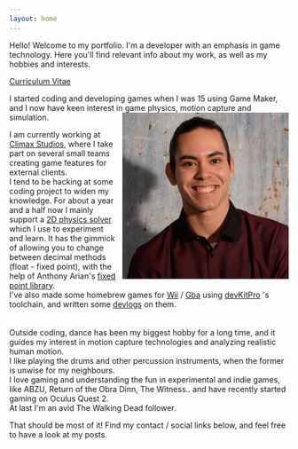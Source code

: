 ```yaml
---
layout: home
---
```

Hello! Welcome to my portfolio. I'm a developer with an emphasis in game technology. 
Here you'll find relevant info about my work, as well as my hobbies and interests. 
<html>
  <head>
    <title>Javier Dieguez's CV</title>
  </head>
  <body>
    <p><a href="../assets/CV.pdf">Curriculum Vitae</a></p>
  </body>
</html>
I started coding and developing games when I was 15 using Game Maker, and I now have keen interest in game physics, motion capture and simulation. 

<img style="float: right; padding-left: 10px" src="assets/javi.png" alt="Me" title="Me" width="300" height="300">

I am currently working at [Climax Studios](http://www.climaxstudios.com/), where I take part on several small teams creating game features
for external clients.  
I tend to be hacking at some coding project to widen my knowledge. For about a year and a half now I mainly support a 
[2D physics solver](https://github.com/JavierDega/PiP)
which I use to experiment and learn. It has the gimmick of allowing you to change between decimal methods (float - fixed point), with the
help of Anthony Arian's [fixed point library](https://gitlab.com/DixieDev/fixed-point-lib).  
I've also made some homebrew games for [Wii](https://www.youtube.com/watch?v=_IwZnQj_zqE&ab_channel=JavierDieguez) / 
[Gba](https://www.youtube.com/watch?v=nBaU7Xpso-Q&ab_channel=JavierDieguez) using [devKitPro](https://devkitpro.org/) 's toolchain, and written some 
[devlogs](https://javierdega.blogspot.com/2018/09/hexagonal-grids-puzzle-bobble-tutorial.html?fbclid=IwAR0x6NKrEkfKzl65QVb0iXNltSbYM7gPyHuLH1_Ioy3yoturTWitE3YH3gg)
on them.
<br/>
<br/>
<br/>
Outside coding, dance has been my biggest hobby for a long time, and it guides my interest in motion capture technologies and analyzing realistic human motion.  
I like playing the drums and other percussion instruments, when the former is unwise for my neighbours.  
I love gaming and understanding the fun in experimental and indie games, like ABZU, Return of the Obra Dinn, The Witness.. and have recently started gaming on
Oculus Quest 2.  
At last I'm an avid The Walking Dead follower.  

That should be most of it! Find my contact / social links below, and feel free to have a look at my posts.
